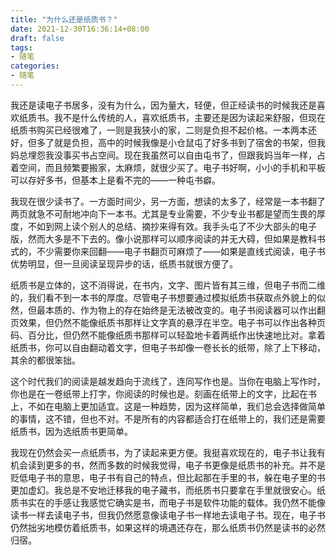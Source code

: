 ```yaml
---
title: "为什么还是纸质书？"
date: 2021-12-30T16:36:14+08:00
draft: false
tags:
- 随笔
categories:
- 随笔
---
```


我还是读电子书居多，没有为什么，因为量大，轻便，但正经读书的时候我还是喜欢纸质书。我不是什么传统的人，喜欢纸质书，主要还是因为读起来舒服，但现在纸质书购买已经很难了，一则是我狭小的家，二则是负担不起价格。一本两本还好，但多了就是负担，高中的时候我像是小仓鼠屯了好多书到了宿舍的书架，但我妈总埋怨我没事买书占空间。现在我虽然可以自由屯书了，但跟我妈当年一样，占着空间，而且频繁要搬家，太麻烦，就很少买了。电子书好啊，小小的手机和平板可以存好多书，但基本上是看不完的——一种屯书癖。

我现在很少读书了。一方面时间少，另一方面，想读的太多了，经常是一本书翻了两页就急不可耐地冲向下一本书。尤其是专业需要，不少专业书都是望而生畏的厚度，不如到网上读个别人的总结、摘抄来得有效。我手头屯了不少大部头的电子版，然而大多是不下去的。像小说那样可以顺序阅读的并无大碍，但如果是教科书式的，不少需要你来回翻——电子书翻页可麻烦了——如果是直线式阅读，电子书优势明显，但一旦阅读呈现异步的话，纸质书就很方便了。

纸质书是立体的，这不消得说，在书内，文字、图片皆有其三维，但电子书而二维的，我们看不到一本书的厚度。尽管电子书想要通过模拟纸质书获取点外貌上的似然，但最本质的、作为物上的存在始终是无法被改变的。电子书阅读器可以作出翻页效果，但仍然不能像纸质书那样让文字真的悬浮在半空。电子书可以作出各种页码、百分比，但仍然不能像纸质书那样可以轻盈地卡着两纸作出快速地比对。拿着纸质书，你可以自由翻动着文字，但电子书却像一卷长长的纸带，除了上下移动，其余的都很笨拙。

这个时代我们的阅读是越发趋向于流线了，连同写作也是。当你在电脑上写作时，你也是在一卷纸带上打字，你阅读的时候也是。刻画在纸带上的文字，比起在书上，不如在电脑上更加适宜。这是一种趋势，因为这样简单，我们总会选择做简单的事情，这不错，但也不对。不是所有的内容都适合打在纸带上的，我们还是需要纸质书，因为选纸质书更简单。

我现在仍然会买一点纸质书，为了读起来更方便。我挺喜欢现在的，电子书让我有机会读到更多的书，然而多数的时候我觉得，电子书更像是纸质书的补充。并不是贬低电子书的意思，电子书有自己的特点，但比起那在手里的书，躲在电子里的书更加虚幻。我总是不安地迁移我的电子藏书，而纸质书只要拿在手里就很安心。纸质书实在的手感让我感觉它确实是书，而电子书是软件功能的载体。我仍然不能像读书一样去读电子书，但我仍然愿意像读电子书一样地去读电子书。现在，电子书仍然拙劣地模仿着纸质书，如果这样的境遇还存在，那么纸质书仍然是读书的必然归宿。


